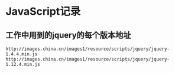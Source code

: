 # JavaScript记录
## 工作中用到的jquery的每个版本地址
    http://images.china.cn/images1/resource/scripts/jquery/jquery-1.4.4.min.js
    http://images.china.cn/images1/resource/scripts/jquery/jquery-1.12.4.min.js